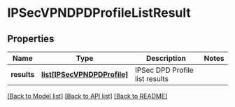 # IPSecVPNDPDProfileListResult

## Properties
Name | Type | Description | Notes
------------ | ------------- | ------------- | -------------
**results** | [**list[IPSecVPNDPDProfile]**](IPSecVPNDPDProfile.md) | IPSec DPD Profile list results | 

[[Back to Model list]](../README.md#documentation-for-models) [[Back to API list]](../README.md#documentation-for-api-endpoints) [[Back to README]](../README.md)

